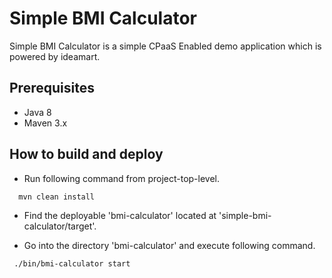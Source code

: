 # Simple BMI Calculator #

Simple BMI Calculator is a simple CPaaS Enabled demo application which is powered by ideamart.

## Prerequisites ##

* Java 8
* Maven 3.x

## How to build and deploy ##

* Run following command from project-top-level.

```
  mvn clean install
```

* Find the deployable 'bmi-calculator' located at 'simple-bmi-calculator/target'.

* Go into the directory 'bmi-calculator' and execute following command.

```
 ./bin/bmi-calculator start
```